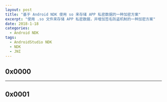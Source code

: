 ```yaml
---
layout: post
title: "基于 Android NDK 使用 so 来存储 APP 私密数据的一种加密方案"
excerpt: "使用 .so 文件来存储 APP 私密数据，并增加签名防盗机制的一种加密方案"
date: 2018-1-18
categories:
  - Android NDK
tags:
  - AndroidStudio NDK
  - NDK
  - JNI
---
```


## 0x0000 


-------------------

## 0x0001 
